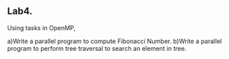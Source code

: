 ## Lab4. 

Using tasks in OpenMP, 

a)Write a parallel program to compute Fibonacci Number.
b)Write a parallel program to perform tree traversal to search an element in tree. 
